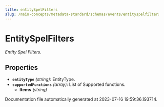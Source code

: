 ```yaml
---
title: entitySpelFilters
slug: /main-concepts/metadata-standard/schemas/events/entityspelfilters
---
```


# EntitySpelFilters

*Entity Spel Filters.*

## Properties

- **`entityType`** *(string)*: EntityType.
- **`supportedFunctions`** *(array)*: List of Supported functions.
  - **Items** *(string)*


Documentation file automatically generated at 2023-07-16 19:59:36.193714.
